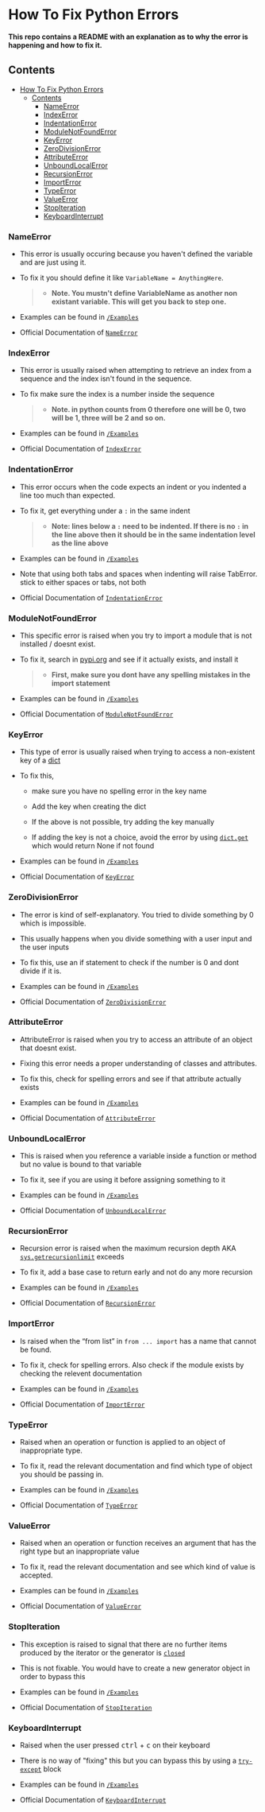 # How To Fix Python Errors

**This repo contains a README with an explanation as to why the error is happening and how to fix it.**

## Contents

- [How To Fix Python Errors](#how-to-fix-python-errors)
  - [Contents](#contents)
    - [NameError](#nameerror)
    - [IndexError](#indexerror)
    - [IndentationError](#indentationerror)
    - [ModuleNotFoundError](#modulenotfounderror)
    - [KeyError](#keyerror)
    - [ZeroDivisionError](#zerodivisionerror)
    - [AttributeError](#attributeerror)
    - [UnboundLocalError](#unboundlocalerror)
    - [RecursionError](#recursionerror)
    - [ImportError](#importerror)
    - [TypeError](#typeerror)
    - [ValueError](#valueerror)
    - [StopIteration](#stopiteration)
    - [KeyboardInterrupt](#keyboardinterrupt)

### NameError

- This error is usually occuring because you haven't defined the variable and are just using it.

- To fix it you should define it like `VariableName = AnythingHere`.

    > - **Note. You mustn't define VariableName as another non existant variable. This will get you back to step one.**

- Examples can be found in [`/Examples`](./Examples/NameErrorSolve.py)

- Official Documentation of [`NameError`](https://docs.python.org/3/library/exceptions.html#NameError)

### IndexError

- This error is usually raised when attempting to retrieve an index from a sequence and the index isn't found in the sequence.

- To fix make sure the index is a number inside the sequence

    > - **Note. in python counts from 0 therefore one will be 0, two will be 1, three will be 2 and so on.**

- Examples can be found in [`/Examples`](./Examples/IndexErrorSolve.py)

- Official Documentation of [`IndexError`](https://docs.python.org/3/library/exceptions.html#IndexError)

### IndentationError

- This error occurs when the code expects an indent or you indented a line too much than expected.

- To fix it, get everything under a `:` in the same indent

    > - **Note: lines below a `:` need to be indented. If there is no `:` in the line above then it should be in the same indentation level as the line above**

- Examples can be found in [`/Examples`](./Examples/IndentationErrorSolve.py)

- Note that using both tabs and spaces when indenting will raise TabError. stick to either spaces or tabs, not both

- Official Documentation of [`IndentationError`](https://docs.python.org/3/library/exceptions.html#IndentationError)

### ModuleNotFoundError

- This specific error is raised when you try to import a module that is not installed / doesnt exist.

- To fix it, search in [pypi.org](https://pypi.org) and see if it actually exists, and install it

   > - **First, make sure you dont have any spelling mistakes in the import statement**

- Examples can be found in [`/Examples`](./Examples/ModuleNotFoundErrorSolve.py)

- Official Documentation of [`ModuleNotFoundError`](https://docs.python.org/3/library/exceptions.html#ModuleNotFoundError)

### KeyError

- This type of error is usually raised when trying to access a non-existent key of a [dict](https://docs.python.org/3/library/stdtypes.html#dict)

- To fix this,

  - make sure you have no spelling error in the key name

  - Add the key when creating the dict

  - If the above is not possible, try adding the key manually

  - If adding the key is not a choice, avoid the error by using  [`dict.get`](https://docs.python.org/3/library/stdtypes.html#dict.get) which would return None if not found

- Examples can be found in [`/Examples`](./Examples/KeyErrorSolve.py)

- Official Documentation of [`KeyError`](https://docs.python.org/3/library/exceptions.html#KeyError)

### ZeroDivisionError

- The error is kind of self-explanatory. You tried to divide something by 0 which is impossible.

- This usually happens when you divide something with a user input and the user inputs

- To fix this, use an if statement to check if the number is 0 and dont divide if it is.

- Examples can be found in [`/Examples`](./Examples/ZeroDivisionErrorSolve.py)

- Official Documentation of [`ZeroDivisionError`](https://docs.python.org/3/library/exceptions.html#ZeroDivisionError)

### AttributeError

- AttributeError is raised when you try to access an attribute of an object that doesnt exist.

- Fixing this error needs a proper understanding of classes and attributes.

- To fix this, check for spelling errors and see if that attribute actually exists

- Examples can be found in [`/Examples`](./Examples/AttributeErrorSolve.py)

- Official Documentation of [`AttributeError`](https://docs.python.org/3/library/exceptions.html#AttributeError)

### UnboundLocalError

- This is raised when you reference a variable inside a function or method but no value is bound to that variable

- To fix it, see if you are using it before assigning something to it

- Examples can be found in [`/Examples`](./Examples/UnboundLocalErrorSolve.py)

- Official Documentation of [`UnboundLocalError`](https://docs.python.org/3/library/exceptions.html#UnboundLocalError)

### RecursionError

- Recursion error is raised when the maximum recursion depth AKA [`sys.getrecursionlimit`](https://docs.python.org/3/library/sys.html#sys.getrecursionlimit) exceeds

- To fix it, add a base case to return early and not do any more recursion

- Examples can be found in [`/Examples`](./Examples/RecursionErrorSolve.py)

- Official Documentation of [`RecursionError`](https://docs.python.org/3/library/exceptions.html#RecursionError)

### ImportError

- Is raised when the “from list” in `from ... import` has a name that cannot be found.

- To fix it, check for spelling errors. Also check if the module exists by checking the relevent documentation

- Examples can be found in [`/Examples`](./Examples/ImportErrorSolve.py)

- Official Documentation of [`ImportError`](https://docs.python.org/3/library/exceptions.html#ImportError)

### TypeError

- Raised when an operation or function is applied to an object of inappropriate type.

- To fix it, read the relevant documentation and find which type of object you should be passing in.

- Examples can be found in [`/Examples`](./Examples/TypeErrorSolve.py)

- Official Documentation of [`TypeError`](https://docs.python.org/3/library/exceptions.html#TypeError)

### ValueError

- Raised when an operation or function receives an argument that has the right type but an inappropriate value

- To fix it, read the relevant documentation and see which kind of value is accepted.

- Examples can be found in [`/Examples`](./Examples/ValueErrorSolve.py)

- Official Documentation of [`ValueError`](https://docs.python.org/3/library/exceptions.html#ValueError)

### StopIteration

- This exception is raised to signal that there are no further items produced by the iterator or the generator is [`closed`](https://docs.python.org/3/reference/expressions.html#generator.close)

- This is not fixable. You would have to create a new generator object in order to bypass this

- Examples can be found in [`/Examples`](./Examples/StopIterationSolve.py)

- Official Documentation of [`StopIteration`](https://docs.python.org/3/library/exceptions.html#StopIteration)

### KeyboardInterrupt

- Raised when the user pressed <kbd>ctrl</kbd> + <kbd>c</kbd> on their keyboard

- There is no way of "fixing" this but you can bypass this by using a [`try-except`](https://docs.python.org/3/tutorial/errors.html#handling-exceptions) block

- Examples can be found in [`/Examples`](./Examples/KeyboardInterruptSolve.py)

- Official Documentation of [`KeyboardInterrupt`](https://docs.python.org/3/library/exceptions.html#KeyboardInterrupt)
